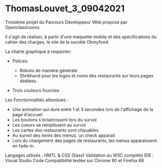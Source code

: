 # ThomasLouvet_3_09042021

Troisième projet du Parcours Développeur Web proposé par Openclassrooms

Il s'agit de réaliser, à partir d'une maquette mobile et des spécifications du cahier des charges, le site de la société Ohmyfood.

La charte graphique à respecter: 
- Polices:
  - Roboto de manière générale
  - Shrikhand pour les logos et noms des restaurants sur leurs pages dédiées.
  
- Trois couleurs fournies 


Les Fonctionnalités attendues : 
- Une animation qui dure entre 1 et 3 secondes lors de l'affichage de la page d'accueil
- Les boutons s'éclaircissent lors du survol
- Les coeurs se remplissent au survol
- Les cartes des restaurants sont cliquables
- Au survol des items des menus, un check apparait
- Lors du chargement des pages de restaurants, les menus apparaissent en fade-in.

Langages utilisés : HMTL & CSS (Sass)
Validation au W3C complète
IDE : Visual Studio Code
Compatibilité testée sur Chrome 90 et Firefox 88
